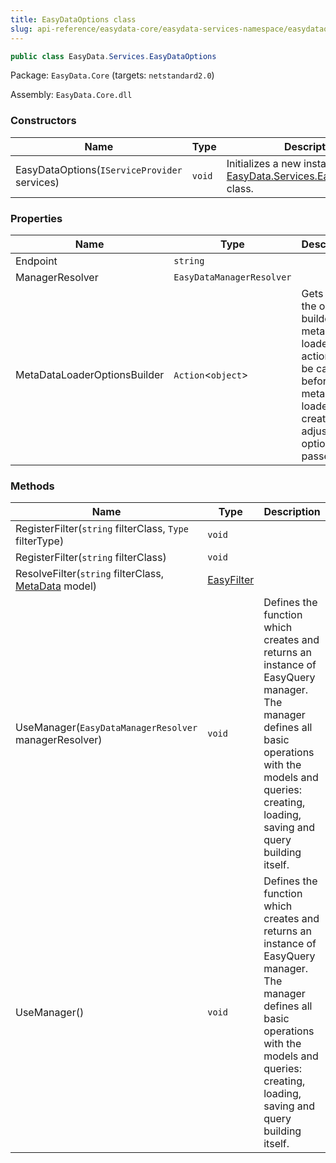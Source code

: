 ```yaml
---
title: EasyDataOptions class
slug: api-reference/easydata-core/easydata-services-namespace/easydataoptions-class
---
```



```csharp
public class EasyData.Services.EasyDataOptions

```
Package: `EasyData.Core` (targets: `netstandard2.0`)

Assembly: `EasyData.Core.dll`

### Constructors

| Name | Type | Description | 
| --- | --- | --- | 
| EasyDataOptions(`IServiceProvider` services) | `void` | Initializes a new instance of the [EasyData.Services.EasyDataOptions](/api-reference/easydata-core/easydata-services-namespace/easydataoptions-class) class. | 


### Properties

| Name | Type | Description | 
| --- | --- | --- | 
| Endpoint | `string` |  | 
| ManagerResolver | `EasyDataManagerResolver` |  | 
| MetaDataLoaderOptionsBuilder | `Action`&lt;`object`&gt; | Gets or sets the options builder for metadata loader.  This action will be called before metadata loader creation to adjust the options passed to it | 


### Methods

| Name | Type | Description | 
| --- | --- | --- | 
| RegisterFilter(`string` filterClass, `Type` filterType) | `void` |  | 
| RegisterFilter(`string` filterClass) | `void` |  | 
| ResolveFilter(`string` filterClass, [MetaData](/api-reference/easydata-core/easydata-namespace/metadata-class) model) | [EasyFilter](/api-reference/easydata-core/easydata-services-namespace/easyfilter-class) |  | 
| UseManager(`EasyDataManagerResolver` managerResolver) | `void` | Defines the function which creates and returns an instance of EasyQuery manager.  The manager defines all basic operations with the models and queries: creating, loading, saving and query building itself. | 
| UseManager() | `void` | Defines the function which creates and returns an instance of EasyQuery manager.  The manager defines all basic operations with the models and queries: creating, loading, saving and query building itself. |